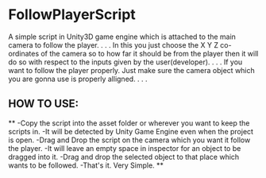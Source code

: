 # FollowPlayerScript
A simple script in Unity3D game engine which is attached to the main camera to follow the player.
.
.
.
In this you just choose the X Y Z co-ordinates of the camera so to how far it should be from the player then it will do so with respect to the inputs given by the user(developer).
.
.
.
If you want to follow the player properly. Just make sure the camera object which you are gonna use is properly alligned.
.
.
.

## HOW TO USE:

  **
  -Copy the script into the asset folder or wherever you want to keep the scripts in.
  -It will be detected by Unity Game Engine even when the project is open.
  -Drag and Drop the script on the camera which you want it follow the player.
  -It will leave an empty space in inspector for an object to be dragged into it.
  -Drag and drop the selected object to that place which wants to be followed.
  -That's it. Very Simple.
  **
  


